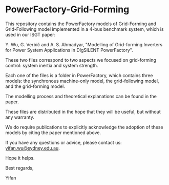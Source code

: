 # PowerFactory-Grid-Forming
This repository contains the PowerFactory models of Grid-Forming and Grid-Following model implemented in a 4-bus benchmark system, which is used in our ISGT paper:

Y. Wu, G. Verbič and A. S. Ahmadyar, "Modelling of Grid-forming Inverters for Power System Applications in DIgSILENT PowerFactory".

These two files correspond to two aspects we focused on grid-forming control: system inertia and system strength.

Each one of the files is a folder in PowerFactory, which contains three models: the synchronous machine-only model, the grid-following model, and the grid-forming model.

The modelling process and theoretical explanations can be found in the paper.

These files are distributed in the hope that they will be useful, but without any warranty.

We do require publications to explicitly acknowledge the adoption of these models by citing the paper mentioned above.

If you have any questions or advice, please contact us: yifan.wu@sydney.edu.au.

Hope it helps.


Best regards,

Yifan
